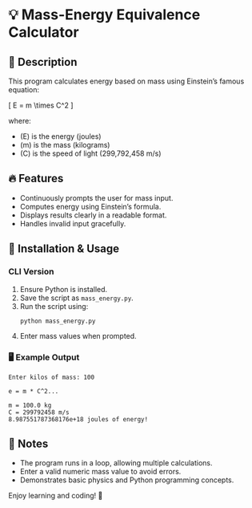 # 💡 Mass-Energy Equivalence Calculator

## 📌 Description
This program calculates energy based on mass using Einstein’s famous equation:

\[ E = m \times C^2 \]

where:
- \(E\) is the energy (joules)
- \(m\) is the mass (kilograms)
- \(C\) is the speed of light (299,792,458 m/s)

## 🔥 Features
- Continuously prompts the user for mass input.
- Computes energy using Einstein’s formula.
- Displays results clearly in a readable format.
- Handles invalid input gracefully.

## 🚀 Installation & Usage

### CLI Version
1. Ensure Python is installed.
2. Save the script as `mass_energy.py`.
3. Run the script using:
   ```sh
   python mass_energy.py
   ```
4. Enter mass values when prompted.

### 🖥️ Example Output
```
Enter kilos of mass: 100

e = m * C^2...

m = 100.0 kg
C = 299792458 m/s
8.987551787368176e+18 joules of energy!
```

## 📖 Notes
- The program runs in a loop, allowing multiple calculations.
- Enter a valid numeric mass value to avoid errors.
- Demonstrates basic physics and Python programming concepts.

Enjoy learning and coding! 🚀

